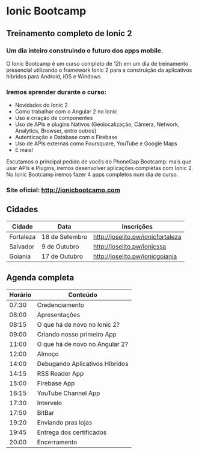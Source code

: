 # Ionic Bootcamp
## Treinamento completo de Ionic 2

### Um dia inteiro construindo o futuro dos apps mobile.

O Ionic Bootcamp é um curso completo de 12h em um dia de treinamento presencial utilizando o framework Ionic 2 para a construição da aplicativos híbridos para Android, iOS e Windows.

### Iremos aprender durante o curso:
- Novidades do Ionic 2
- Como trabalhar com o Angular 2 no Ionic
- Uso e criação de componentes
- Uso de APIs e plugins Nativos (Geolocalização, Câmera, Network, Analytics, Browser, entre outros)
- Autenticação e Database com o Firebase
- Uso de APIs externas como Foursquare, YouTube e Google Maps
- E mais!

Escutamos o principal pedido de vocês do PhoneGap Bootcamp: mais que usar APIs e Plugins, iremos desenvolver aplicações completas com Ionic 2.
No Ionic Bootcamp iremos fazer 4 apps completos num dia de curso.

### Site oficial: http://ionicbootcamp.com

## Cidades
Cidade | Data | Inscrições
--- | --- | ---
Fortaleza | 18 de Setembro |  http://joselito.pw/ionicfortaleza
Salvador | 9 de Outubro | http://joselito.pw/ionicssa
Goiania | 17 de Outubro | http://joselito.pw/ionicgoiania

## Agenda completa
Horário | Conteúdo
--- | ---
07:30 | Credenciamento
08:00 | Apresentações
08:15 | O que há de novo no Ionic 2?
09:00 | Criando nosso primeiro App
11:00 | O que há de novo no Angular 2?
12:00 | Almoço
14:00 | Debugando Aplicativos Híbridos
14:15 | RSS Reader App
15:00 | Firebase App
16:15 | YouTube Channel App
17:30 | Intervalo
17:50 | BitBar
19:20 | Enviando pras lojas
19:45 | Entrega dos certificados
20:00 | Encerramento

